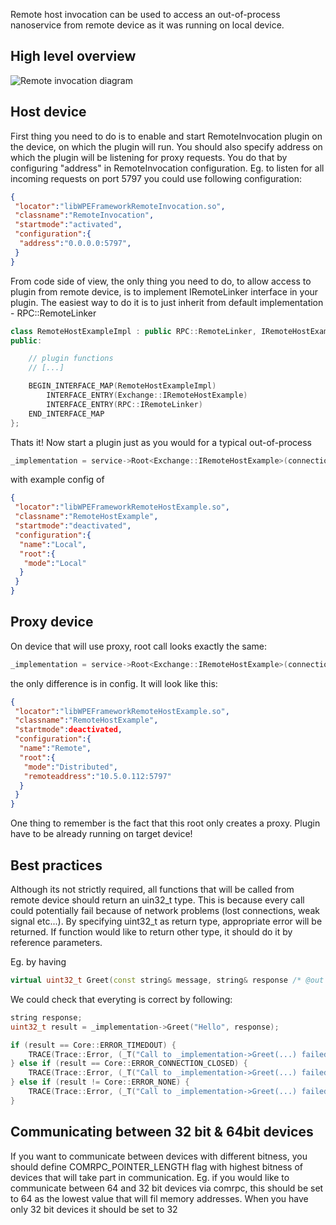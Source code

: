 
Remote host invocation can be used to access an out-of-process nanoservice from remote device as it was running on local device. 

## High level overview
![Remote invocation diagram](remote_invocation_diagram.png?raw=true "Remote invocation diagram")

## Host device
First thing you need to do is to enable and start RemoteInvocation plugin on the device, on which the plugin will run. You should also specify address on which the plugin will be listening for proxy requests. You do that by configuring "address" in RemoteInvocation configuration. Eg. to listen for all incoming requests on port 5797 you could use following configuration:
```json
{
 "locator":"libWPEFrameworkRemoteInvocation.so",
 "classname":"RemoteInvocation",
 "startmode":"activated",
 "configuration":{
  "address":"0.0.0.0:5797",
 }
}
```

From code side of view, the only thing you need to do, to allow access to plugin from remote device, is to implement IRemoteLinker interface in your plugin. The easiest way to do it is to just inherit from default implementation - RPC::RemoteLinker

```cpp
class RemoteHostExampleImpl : public RPC::RemoteLinker, IRemoteHostExample {
public:

    // plugin functions
    // [...]

    BEGIN_INTERFACE_MAP(RemoteHostExampleImpl)
        INTERFACE_ENTRY(Exchange::IRemoteHostExample)
        INTERFACE_ENTRY(RPC::IRemoteLinker)
    END_INTERFACE_MAP
};
```

Thats it! Now start a plugin just as you would for a typical out-of-process

```cpp
_implementation = service->Root<Exchange::IRemoteHostExample>(connectionId, timeout, "RemoteHostExampleImpl", ~0);
```
with example config of
```json
{
 "locator":"libWPEFrameworkRemoteHostExample.so",
 "classname":"RemoteHostExample",
 "startmode":"deactivated",
 "configuration":{
  "name":"Local",
  "root":{
   "mode":"Local"
  }
 }
}
```

## Proxy device
On device that will use proxy, root call looks exactly the same:
```cpp
_implementation = service->Root<Exchange::IRemoteHostExample>(connectionId, timeout, "RemoteHostExampleImpl", ~0);
```
the only difference is in config. It will look like this:
```json
{
 "locator":"libWPEFrameworkRemoteHostExample.so",
 "classname":"RemoteHostExample",
 "startmode":deactivated,
 "configuration":{
  "name":"Remote",
  "root":{
   "mode":"Distributed",
   "remoteaddress":"10.5.0.112:5797"
  }
 }
}
```
One thing to remember is the fact that this root only creates a proxy. Plugin have to be already running on target device!

## Best practices

Although its not strictly required, all functions that will be called from remote device should return an uin32_t type. This is because every call could potentially fail because of network problems (lost connections, weak signal etc...). By specifying uint32_t as return type, appropriate error will be returned. If function would like to return other type, it should do it by reference parameters. 

Eg. by having
```cpp
virtual uint32_t Greet(const string& message, string& response /* @out */) = 0;
```

We could check that everyting is correct by following:
```cpp
string response;
uint32_t result = _implementation->Greet("Hello", response);

if (result == Core::ERROR_TIMEDOUT) {
    TRACE(Trace::Error, (_T("Call to _implementation->Greet(...) failed. Conneciton timed out")));
} else if (result == Core::ERROR_CONNECTION_CLOSED) {
    TRACE(Trace::Error, (_T("Call to _implementation->Greet(...) failed. Connection to remote device was closed")));
} else if (result != Core::ERROR_NONE) {
    TRACE(Trace::Error, (_T("Call to _implementation->Greet(...) failed. Unknown error")));
}
```

## Communicating between 32 bit & 64bit devices
If you want to communicate between devices with different bitness, you should define COMRPC_POINTER_LENGTH flag with highest bitness of devices that will take part in communication. Eg. if you would like to communicate between 64 and 32 bit devices via comrpc, this should be set to 64 as the lowest value that will fil memory addresses. When you have only 32 bit devices it should be set to 32
